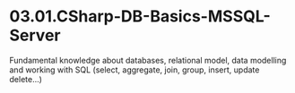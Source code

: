 # 03.01.CSharp-DB-Basics-MSSQL-Server
Fundamental knowledge about databases, relational model, data modelling and working with SQL (select, aggregate, join, group, insert, update delete...)
